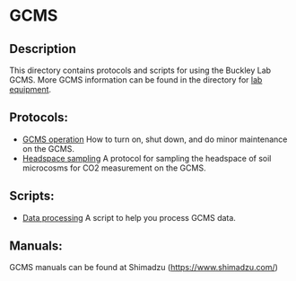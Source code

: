 # GCMS

## Description
This directory contains protocols and scripts for using the Buckley Lab GCMS. More GCMS information can be found in the directory for 
[lab equipment](../lab_equipment).

## Protocols:
* [GCMS operation](./GCMS_operation.md) 
  How to turn on, shut down, and do minor maintenance on the GCMS.
* [Headspace sampling](./headspace_sampling.md)
  A protocol for sampling the headspace of soil microcosms for CO2 measurement on the GCMS.

## Scripts:
* [Data processing](./GCMS_data_processing.ipynb)
  A script to help you process GCMS data.

## Manuals:
GCMS manuals can be found at Shimadzu (https://www.shimadzu.com/)
